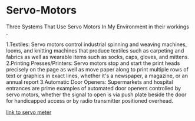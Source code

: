 # Servo-Motors
Three Systems That Use Servo Motors In My Environment in their workings .

1.Textiles: Servo motors control industrial spinning and weaving machines, looms, and knitting machines that produce textiles such as carpeting and fabrics as well as wearable items such as socks, caps, gloves, and mittens.
2.Printing Presses/Printers: Servo motors stop and start the print heads precisely on the page as well as move paper along to print multiple rows of text or graphics in exact lines, whether it's a newspaper, a magazine, or an annual report
3.Automatic Door Openers: Supermarkets and hospital entrances are prime examples of automated door openers controlled by servo motors, whether the signal to open is via push plate beside the door for handicapped access or by radio transmitter positioned overhead.

[link to servo meter](https://www.tinkercad.com/things/0Tp9HecXhby-servo-meter/editel?sharecode=1f_Ipz_V-y_nKGHoyU6mNpv0f_F1bOKxyr5ZiuwSPd8)



